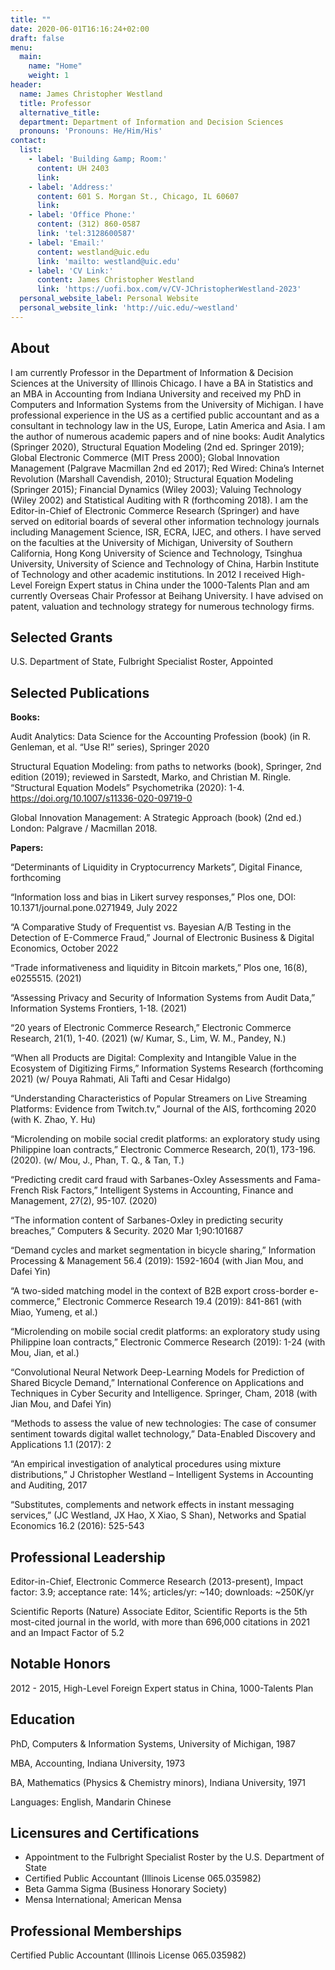 ```yaml
---
title: ""
date: 2020-06-01T16:16:24+02:00
draft: false
menu:
  main:
    name: "Home"
    weight: 1
header:
  name: James Christopher Westland
  title: Professor
  alternative_title: 
  department: Department of Information and Decision Sciences
  pronouns: 'Pronouns: He/Him/His'
contact:
  list:
    - label: 'Building &amp; Room:'
      content: UH 2403
      link:
    - label: 'Address:'
      content: 601 S. Morgan St., Chicago, IL 60607
      link:
    - label: 'Office Phone:'
      content: (312) 860-0587
      link: 'tel:3128600587'
    - label: 'Email:'
      content: westland@uic.edu
      link: 'mailto: westland@uic.edu'
    - label: 'CV Link:'
      content: James Christopher Westland
      link: 'https://uofi.box.com/v/CV-JChristopherWestland-2023'
  personal_website_label: Personal Website
  personal_website_link: 'http://uic.edu/~westland'
---
```


## About

I am currently Professor in the Department of Information & Decision Sciences at the University of Illinois Chicago. I have a BA in Statistics and an MBA in Accounting from Indiana University and received my PhD in Computers and Information Systems from the University of Michigan. I have professional experience in the US as a certified public accountant and as a consultant in technology law in the US, Europe, Latin America and Asia. I am the author of numerous academic papers and of nine books: Audit Analytics (Springer 2020), Structural Equation Modeling (2nd ed. Springer 2019); Global Electronic Commerce (MIT Press 2000); Global Innovation Management (Palgrave Macmillan 2nd ed 2017); Red Wired: China’s Internet Revolution (Marshall Cavendish, 2010); Structural Equation Modeling (Springer 2015); Financial Dynamics (Wiley 2003); Valuing Technology (Wiley 2002) and Statistical Auditing with R (forthcoming 2018). I am the Editor-in-Chief of Electronic Commerce Research (Springer) and have served on editorial boards of several other information technology journals including Management Science, ISR, ECRA, IJEC, and others. I have served on the faculties at the University of Michigan, University of Southern California, Hong Kong University of Science and Technology, Tsinghua University, University of Science and Technology of China, Harbin Institute of Technology and other academic institutions. In 2012 I received High-Level Foreign Expert status in China under the 1000-Talents Plan and am currently Overseas Chair Professor at Beihang University. I have advised on patent, valuation and technology strategy for numerous technology firms.

## Selected Grants

U.S. Department of State, Fulbright Specialist Roster, Appointed

## Selected Publications

**Books:**

Audit Analytics: Data Science for the Accounting Profession (book) (in R. Genleman, et al. “Use R!” series), Springer 2020

Structural Equation Modeling: from paths to networks (book), Springer, 2nd edition (2019); reviewed in Sarstedt, Marko, and Christian M. Ringle. “Structural Equation Models” Psychometrika (2020): 1-4. https://doi.org/10.1007/s11336-020-09719-0

Global Innovation Management: A Strategic Approach (book) (2nd ed.) London: Palgrave / Macmillan 2018.

**Papers:**

“Determinants of Liquidity in Cryptocurrency Markets”, Digital Finance, forthcoming

“Information loss and bias in Likert survey responses,” Plos one, DOI: 10.1371/journal.pone.0271949, July 2022

“A Comparative Study of Frequentist vs. Bayesian A/B Testing in the Detection of E-Commerce Fraud,” Journal of Electronic Business & Digital Economics, October 2022

“Trade informativeness and liquidity in Bitcoin markets,” Plos one, 16(8), e0255515. (2021)

“Assessing Privacy and Security of Information Systems from Audit Data,” Information Systems Frontiers, 1-18. (2021)

“20 years of Electronic Commerce Research,” Electronic Commerce Research, 21(1), 1-40. (2021) (w/ Kumar, S., Lim, W. M., Pandey, N.)

“When all Products are Digital: Complexity and Intangible Value in the Ecosystem of Digitizing Firms,” Information Systems Research (forthcoming 2021) (w/ Pouya Rahmati, Ali Tafti and Cesar Hidalgo)

“Understanding Characteristics of Popular Streamers on Live Streaming Platforms: Evidence from Twitch.tv,” Journal of the AIS, forthcoming 2020 (with K. Zhao, Y. Hu)

“Microlending on mobile social credit platforms: an exploratory study using Philippine loan contracts,” Electronic Commerce Research, 20(1), 173-196. (2020). (w/ Mou, J., Phan, T. Q., & Tan, T.)

“Predicting credit card fraud with Sarbanes-Oxley Assessments and Fama-French Risk Factors,” Intelligent Systems in Accounting, Finance and Management, 27(2), 95-107. (2020)

“The information content of Sarbanes-Oxley in predicting security breaches,” Computers & Security. 2020 Mar 1;90:101687

“Demand cycles and market segmentation in bicycle sharing,” Information Processing & Management 56.4 (2019): 1592-1604 (with Jian Mou, and Dafei Yin)

“A two-sided matching model in the context of B2B export cross-border e-commerce,” Electronic Commerce Research 19.4 (2019): 841-861 (with Miao, Yumeng, et al.)

“Microlending on mobile social credit platforms: an exploratory study using Philippine loan contracts,” Electronic Commerce Research (2019): 1-24 (with Mou, Jian, et al.)

“Convolutional Neural Network Deep-Learning Models for Prediction of Shared Bicycle Demand,” International Conference on Applications and Techniques in Cyber Security and Intelligence. Springer, Cham, 2018 (with Jian Mou, and Dafei Yin)

“Methods to assess the value of new technologies: The case of consumer sentiment towards digital wallet technology,” Data-Enabled Discovery and Applications 1.1 (2017): 2

“An empirical investigation of analytical procedures using mixture distributions,” J Christopher Westland – Intelligent Systems in Accounting and Auditing, 2017

“Substitutes, complements and network effects in instant messaging services,” (JC Westland, JX Hao, X Xiao, S Shan), Networks and Spatial Economics 16.2 (2016): 525-543

## Professional Leadership

Editor-in-Chief, Electronic Commerce Research (2013-present), Impact factor: 3.9; acceptance rate: 14%; articles/yr: ~140; downloads: ~250K/yr

Scientific Reports (Nature) Associate Editor, Scientific Reports is the 5th most-cited journal in the world, with more than 696,000 citations in 2021 and an Impact Factor of 5.2

## Notable Honors

2012 - 2015, High-Level Foreign Expert status in China, 1000-Talents Plan

## Education

PhD, Computers & Information Systems, University of Michigan, 1987

MBA, Accounting, Indiana University, 1973

BA, Mathematics (Physics & Chemistry minors), Indiana University, 1971

Languages: English, Mandarin Chinese

## Licensures and Certifications

- Appointment to the Fulbright Specialist Roster by the U.S. Department of State
- Certified Public Accountant (Illinois License 065.035982)
- Beta Gamma Sigma (Business Honorary Society)
- Mensa International; American Mensa

## Professional Memberships

Certified Public Accountant (Illinois License 065.035982)